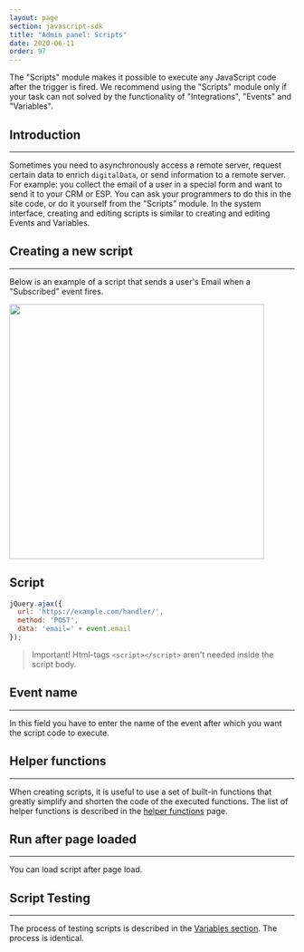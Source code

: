 ```yaml
---
layout: page
section: javascript-sdk
title: "Admin panel: Scripts"
date: 2020-06-11
order: 97
---
```


The "Scripts" module makes it possible to execute any JavaScript code after the trigger is fired. We recommend using the "Scripts" module only if your task can not solved by the functionality of "Integrations", "Events" and "Variables".

## Introduction
------
Sometimes you need to asynchronously access a remote server, request certain data to enrich `digitalData`, or send information to a remote server. For example: you collect the email of a user in a special form and want to send it to your CRM or ESP. You can ask your programmers to do this in the site code, or do it yourself from the "Scripts" module.
In the system interface, creating and editing scripts is similar to creating and editing Events and Variables.

## Creating a new script
------
Below is an example of a script that sends a user's Email when a "Subscribed" event fires.

<img src="/img/scripts.1.png" width="450"/>

## Script
```javascript
jQuery.ajax({
  url: 'https://example.com/handler/',
  method: 'POST',
  data: 'email=' + event.email
});
```
> Important! Html-tags `<script></script>` aren't needed inside the script body.

## Event name
------
In this field you have to enter the name of the event after which you want the script code to execute.

## Helper functions
------
When creating scripts, it is useful to use a set of built-in functions that greatly simplify and shorten the code of the executed functions. The list of helper functions is described in the [helper functions](/javascript-sdk/helpers) page.

## Run after page loaded
------
You can load script after page load.

## Script Testing
------
The process of testing scripts is described in the [Variables section](/javascript-sdk/variables#variable-testing). The process is identical.
